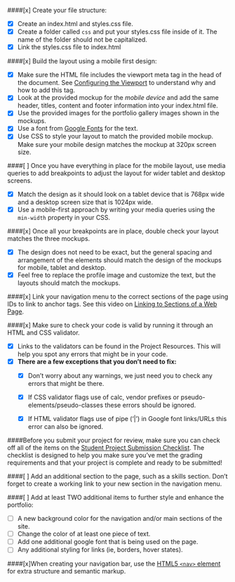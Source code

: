 ####[x] Create your file structure: 
- [x] Create an index.html and styles.css file. 
- [x] Create a folder called `css` and put your styles.css file inside of it. The name of the folder should not be capitalized.
- [x] Link the styles.css file to index.html 

####[x] Build the layout using a mobile first design: 
- [x] Make sure the HTML file includes the viewport meta tag in the head of the document. See [Configuring the Viewport](https://developers.google.com/speed/docs/insights/ConfigureViewport#overview) to understand why and how to add this tag.
- [x] Look at the provided mockup for the *mobile device* and add the same header, titles, content and footer information into your index.html file.
- [x] Use the provided images for the portfolio gallery images shown in the mockups.
- [x] Use a font from [Google Fonts](https://fonts.google.com/) for the text.
- [x] Use CSS to style your layout to match the provided mobile mockup. Make sure your mobile design matches the mockup at 320px screen size.

####[ ] Once you have everything in place for the mobile layout, use media queries to add breakpoints to adjust the layout for wider tablet and desktop screens.
- [x] Match the design as it should look on a tablet device that is 768px wide and a desktop screen size that is 1024px wide.
- [x] Use a mobile-first approach by writing your media queries using the `min-width` property in your CSS.

####[x] Once all your breakpoints are in place, double check your layout matches the three mockups. 
- [x] The design does not need to be exact, but the general spacing and arrangement of the elements should match the design of the mockups for mobile, tablet and desktop.
- [x] Feel free to replace the profile image and customize the text, but the layouts should match the mockups.

####[x] Link your navigation menu to the correct sections of the page using IDs to link to anchor tags. See this video on [Linking to Sections of a Web Page](https://teamtreehouse.com/library/linking-to-sections-of-a-web-page).

####[x] Make sure to check your code is valid by running it through an HTML and CSS validator.
  - [x] Links to the validators can be found in the Project Resources. This will help you spot any errors that might be in your code.
  - [x] **There are a few exceptions that you don’t need to fix:**
    - [x] Don’t worry about any warnings, we just need you to check any errors that might be there.
    - [x] If CSS validator flags use of calc, vendor prefixes or pseudo-elements/pseudo-classes these errors should be ignored.
    - [x] If HTML validator flags use of pipe (‘|’) in Google font links/URLs this error can also be ignored.


####Before you submit your project for review, make sure you can check off all of the items on the [Student Project Submission Checklist](http://treehouse-techdegree.s3.amazonaws.com/Student-Project-Submission-Checklist.pdf). The checklist is designed to help you make sure you’ve met the grading requirements and that your project is complete and ready to be submitted!

####[ ] Add an additional section to the page, such as a skills section. Don’t forget to create a working link to your new section in the navigation menu.

####[ ] Add at least TWO additional items to further style and enhance the portfolio:
  - [ ] A new background color for the navigation and/or main sections of the site.
  - [ ] Change the color of at least one piece of text.
  - [ ] Add one additional google font that is being used on the page.
  - [ ] Any additional styling for links (ie, borders, hover states).

####[x]When creating your navigation bar, use the [HTML5 `<nav>` element](https://developer.mozilla.org/en-US/docs/Web/HTML/Element/nav) for extra structure and semantic markup.
